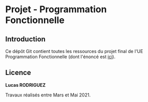 # Projet - Programmation Fonctionnelle

## Introduction

Ce dépôt Git contient toutes les ressources du projet final de l'UE Programmation Fonctionnelle (dont l'énoncé est [ici](enonce.pdf)).


## Licence

**Lucas RODRIGUEZ**

Travaux réalisés entre Mars et Mai 2021.